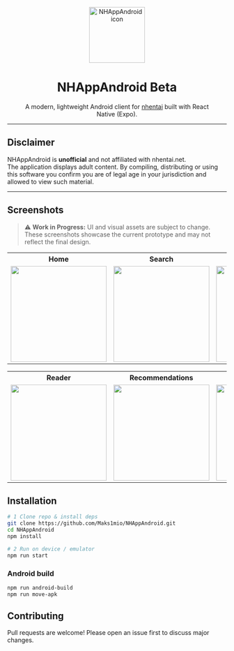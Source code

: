 <!-- Title & Hero image -->
<p align="center">
  <img src="https://github.com/user-attachments/assets/5f013a0e-2b92-4e24-8ae6-fdd34c99c511" alt="NHAppAndroid icon" width="128" height="128"/>
</p>

<h1 align="center">NHAppAndroid Beta</h1>
<p align="center">
  A modern, lightweight Android client for <a href="https://nhentai.net">nhentai</a> built with React Native&nbsp;(Expo).
</p>

--- 

## Disclaimer
NHAppAndroid is **unofficial** and not affiliated with nhentai.net.  
The application displays adult content. By compiling, distributing or using this software you confirm you are of legal age in your jurisdiction and allowed to view such material.

--- 

## Screenshots

> ⚠️ **Work in Progress:** UI and visual assets are subject to change. These screenshots showcase the current prototype and may not reflect the final design.

<table>
  <tr>
    <th>Home</th>
    <th>Search</th>
    <th>Book</th>
    <th>Tags&nbsp;&amp;&nbsp;Gallery</th>
  </tr>
  <tr>
    <td><img src="https://github.com/user-attachments/assets/35f874a0-3255-40de-b35e-1fea5e7fdd65" width="220"/></td>
    <td><img src="https://github.com/user-attachments/assets/d357e04c-20ad-4c46-8e45-27c425bd8c12" width="220"/></td>
    <td><img src="https://github.com/user-attachments/assets/0eba7e08-e098-4e7b-9b74-bb28565688f3" width="220"/></td>
    <td><img src="https://github.com/user-attachments/assets/4a373e6b-f8d1-43c8-bcb9-a08df27657dc" width="220"/></td>
  </tr>
</table>

<table>
  <tr>
    <th>Reader</th>
    <th>Recommendations</th>
    <th>Downloads</th>
    <th>Tag&nbsp;Filter</th>
  </tr>
  <tr>
    <td><img src="https://github.com/user-attachments/assets/62d43c99-0f3a-4d9c-8e0f-30dede14363e" width="220"/></td>
    <td><img src="https://github.com/user-attachments/assets/43d1ec44-8230-4dbb-8630-bcfff940d0c6" width="220"/></td>
    <td><img src="https://github.com/user-attachments/assets/69fc3fc9-3a10-45ad-937a-6883eb8304cc" width="220"/></td>
    <td><img src="https://github.com/user-attachments/assets/5b961b3e-d0cf-4df9-a728-1f1e7991dce0" width="220"/></td>
  </tr>
</table>


## Installation

```bash
# 1 Clone repo & install deps
git clone https://github.com/Maks1mio/NHAppAndroid.git
cd NHAppAndroid
npm install

# 2 Run on device / emulator
npm run start
```

### Android build
```bash
npm run android-build
npm run move-apk
```

## Contributing
Pull requests are welcome! Please open an issue first to discuss major changes.
